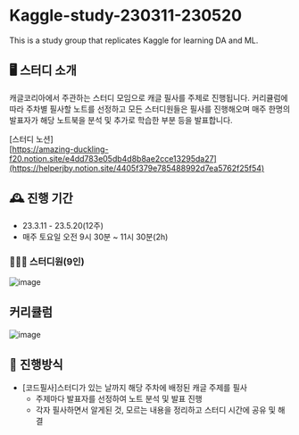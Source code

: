 # Kaggle-study-230311-230520
This is a study group that replicates Kaggle for learning DA and ML.

## 🖥️ 스터디 소개
캐글코리아에서 주관하는 스터디 모임으로 캐글 필사를 주제로 진행됩니다.
커리큘럼에 따라 주차별 필사할 노트를 선정하고 모든 스터디원들은 필사를 진행해오며
매주 한명의 발표자가 해당 노트북을 분석 및 추가로 학습한 부분 등을 발표합니다.

[스터디 노션]  
[https://amazing-duckling-f20.notion.site/e4dd783e05db4d8b8ae2cce13295da27](https://helperjby.notion.site/4405f379e785488992d7ea5762f25f54)
<br>

## 🕰️ 진행 기간
* 23.3.11 - 23.5.20(12주)
* 매주 토요일 오전 9시 30분 ~ 11시 30분(2h)

### 🧑‍🤝‍🧑 스터디원(9인)
![image](https://github.com/kaggle-study-230311/Kaggle-study-230311/assets/69462995/54951f7c-895e-4c6d-91aa-ac518bd5ceda)


## 커리큘럼
![image](https://github.com/kaggle-study-230311/.github/assets/69462995/2cb21159-10c6-405b-b72c-4837d808de0c)
## 📌 진행방식
* [코드필사]스터디가 있는 날까지 해당 주차에 배정된 캐글 주제를 필사
    * 주제마다 발표자를 선정하여 노트 분석 및 발표 진행
    * 각자 필사하면서 알게된 것, 모르는 내용을 정리하고 스터디 시간에 공유 및 해결

